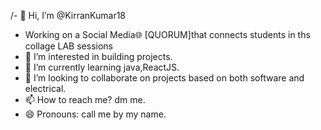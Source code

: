 /- 👋 Hi, I’m @KirranKumar18
- Working on a Social Media🌐 [QUORUM]that connects students in ths collage LAB sessions 
- 👀 I’m interested in building projects.
- 🌱 I’m currently learning java,ReactJS.
- 💞️ I’m looking to collaborate on projects based on both software and electrical.
- 📫 How to reach me? dm me.
- 😄 Pronouns: call me by my name.


<!---
KirranKumar18/KirranKumar18 is a ✨ special ✨ repository because its `README.md` (this file) appears on your GitHub profile.
You can click the Preview link to take a look at your changes.
--->
